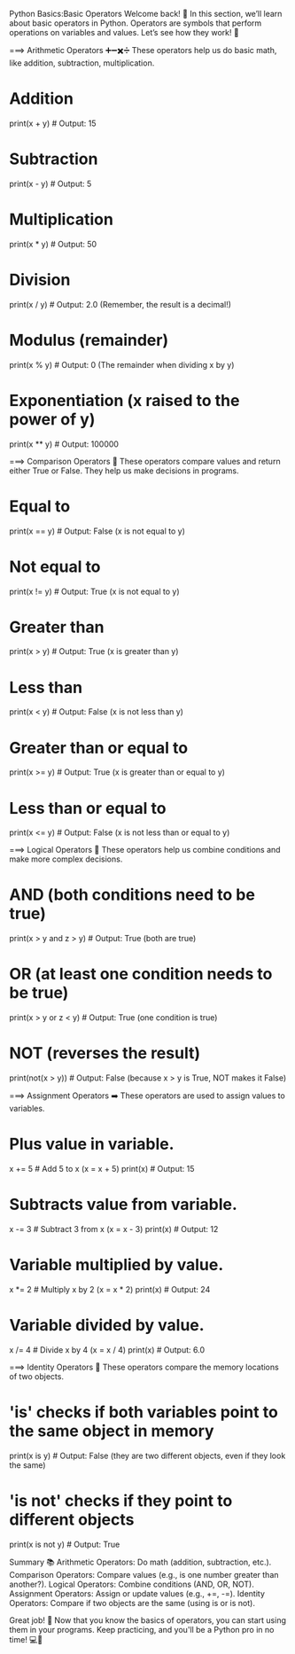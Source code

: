Python Basics:Basic Operators
Welcome back! 👋 In this section, we’ll learn about basic operators in Python. Operators are symbols that perform operations on variables and values. Let’s see how they work! 🔧

===> Arithmetic Operators ➕➖✖️➗
These operators help us do basic math, like addition, subtraction, multiplication.
# Addition
print(x + y)  # Output: 15

# Subtraction
print(x - y)  # Output: 5

# Multiplication
print(x * y)  # Output: 50

# Division
print(x / y)  # Output: 2.0 (Remember, the result is a decimal!)

# Modulus (remainder)
print(x % y)  # Output: 0 (The remainder when dividing x by y)

# Exponentiation (x raised to the power of y)
print(x ** y)  # Output: 100000

===> Comparison Operators 🤔
These operators compare values and return either True or False. They help us make decisions in programs.
# Equal to
print(x == y)  # Output: False (x is not equal to y)

# Not equal to
print(x != y)  # Output: True (x is not equal to y)

# Greater than
print(x > y)   # Output: True (x is greater than y)

# Less than
print(x < y)   # Output: False (x is not less than y)

# Greater than or equal to
print(x >= y)  # Output: True (x is greater than or equal to y)

# Less than or equal to
print(x <= y)  # Output: False (x is not less than or equal to y)


===> Logical Operators 🔎
These operators help us combine conditions and make more complex decisions.
# AND (both conditions need to be true)
print(x > y and z > y)  # Output: True (both are true)

# OR (at least one condition needs to be true)
print(x > y or z < y)   # Output: True (one condition is true)

# NOT (reverses the result)
print(not(x > y))  # Output: False (because x > y is True, NOT makes it False)


===> Assignment Operators ➡️
These operators are used to assign values to variables.
# Plus value in variable.
x += 5  # Add 5 to x (x = x + 5)
print(x)  # Output: 15

# Subtracts value from variable.
x -= 3  # Subtract 3 from x (x = x - 3)
print(x)  # Output: 12

# Variable multiplied by value. 
x *= 2  # Multiply x by 2 (x = x * 2)
print(x)  # Output: 24

# Variable divided by value.
x /= 4  # Divide x by 4 (x = x / 4)
print(x)  # Output: 6.0


===> Identity Operators 🔗
These operators compare the memory locations of two objects.
# 'is' checks if both variables point to the same object in memory
print(x is y)  # Output: False (they are two different objects, even if they look the same)

# 'is not' checks if they point to different objects
print(x is not y)  # Output: True



Summary 📚
Arithmetic Operators: Do math (addition, subtraction, etc.).
Comparison Operators: Compare values (e.g., is one number greater than another?).
Logical Operators: Combine conditions (AND, OR, NOT).
Assignment Operators: Assign or update values (e.g., +=, -=).
Identity Operators: Compare if two objects are the same (using is or is not).


Great job! 🎉 Now that you know the basics of operators, you can start using them in your programs. Keep practicing, and you'll be a Python pro in no time! 💻🚀

